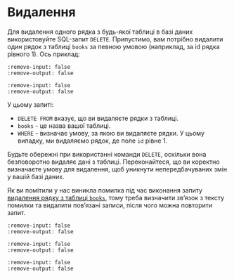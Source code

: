 # Видалення

Для видалення одного рядка з будь-якої таблиці в базі даних використовуйте SQL-запит `DELETE`. Припустимо, вам потрібно видалити один рядок з таблиці `books` за певною умовою (наприклад, за id рядка рівного 1). Ось приклад:

```{embed} #select-books-before-delete
:remove-input: false
:remove-output: false
```

```{embed} #delete-records-fail
:remove-input: false
:remove-output: false
```

У цьому запиті:
- `DELETE FROM` вказує, що ви видаляєте рядки з таблиці.
- `books` - це назва вашої таблиці.
- `WHERE` - визначає умову, за якою ви видаляєте рядки. У цьому випадку, ми видаляємо рядок, де поле `id` рівне 1.

Будьте обережні при використанні команди `DELETE`, оскільки вона безповоротно видаляє дані з таблиці. Переконайтеся, що ви коректно визначаєте умову для видалення, щоб уникнути непередбачуваних змін у вашій базі даних.

Як ви помітили у нас виникла помилка під час виконання запиту [видалення рядку з таблиці `books`](#delete-records-fail), тому треба визначити звʼязок з тексту помилки та видалити повʼязані записи, після чого можна повторити запит.

```{embed} #select-books-before-delete
:remove-input: false
:remove-output: false
```

```{embed} #delete-records-success
:remove-input: false
:remove-output: false
```

```{embed} #select-books-after-delete
:remove-input: false
:remove-output: false
```